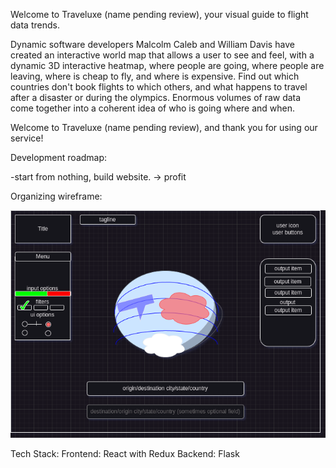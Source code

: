 Welcome to Traveluxe (name pending review), your visual guide to flight data trends.

Dynamic software developers Malcolm Caleb and William Davis have created an interactive world map
that allows a user to see and feel, with a dynamic 3D interactive heatmap, where people are going, where
people are leaving, where is cheap to fly, and where is expensive. Find out which countries don't book flights 
to which others, and what happens to travel after a disaster or during the olympics. Enormous volumes of raw data
come together into a coherent idea of who is going where and when. 

Welcome to Traveluxe (name pending review), and thank you for using our service!


Development roadmap:

-start from nothing, build website.
-> profit


Organizing wireframe:

![alt text](assets/travel_wireframe.png)

Tech Stack:
Frontend: React with Redux
Backend: Flask
